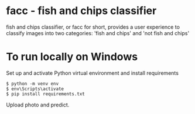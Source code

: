 # facc - fish and chips classifier

fish and chips classifier, or facc for short, provides a user experience to classify images into two categories: 'fish and chips' and 'not fish and chips'

# To run locally on Windows
Set up and activate Python virtual environment and install requirements

```shell
$ python -m venv env
$ env\Scripts\activate
$ pip install requirements.txt
```
Upload photo and predict.
